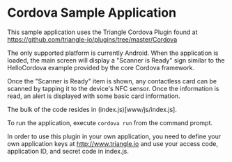 Cordova Sample Application
==========================

This sample application uses the Triangle Cordova Plugin found at https://github.com/triangle-io/plugins/tree/master/Cordova

The only supported platform is currently Android. When the application is loaded, the main screen will display a "Scanner is Ready" sign similar to the HelloCordova example provided by the core Cordova framework.

Once the "Scanner is Ready" item is shown, any contactless card can be scanned by tapping it to the device's NFC sensor. Once the information is read, an alert is displayed with some basic card information.

The bulk of the code resides in (index.js)[www/js/index.js].

To run the application, execute ```cordova run``` from the command prompt.

In order to use this plugin in your own application, you need to define your own application keys at http://www.triangle.io and use your access code, application ID, and secret code in index.js.
